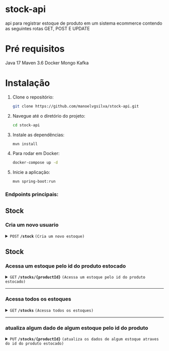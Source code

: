 # stock-api

api para registrar estoque de produto em um sistema ecommerce contendo as 
seguintes rotas GET, POST E UPDATE

# Pré requisitos

Java 17
Maven 3.6
Docker
Mongo
Kafka

# Instalação

1. Clone o repositório:
   ```zsh
   git clone https://github.com/manoelvgsilva/stock-api.git
   ```

2. Navegue até o diretório do projeto:
   ```zsh
   cd stock-api
   ```

3. Instale as dependências:
   ```zsh
   mvn install
   ```

4. Para rodar em Docker:
   ```zsh
   docker-compose up -d
   ```

5. Inicie a aplicação:
   ```zsh
   mvn spring-boot:run
   ```

### Endpoints principais:

## Stock
### Cria um novo usuario

<details>
    <summary><code>POST</code> <code><b>/stock</b></code> <code>(Cria um novo estoque)</code></summary>

    ##### Parametros
> | name      |  type     | data type               | description                                                           |
> |-----------|-----------|-------------------------|-----------------------------------------------------------------------|
> | Body      |  required | object (JSON)   | User obj |

> ##### Example cURL

> ```java
>  curl -X 'POST' 'http://localhost:8080/stocks' -H 'accept: application/json' -H 'Content-Type: application/json' -d '{"productId": "i9jo9gh764g6543", "quantityPresent": "9", "quantityMinimous": "6", "quantityMaximous": "18", "dateCreation": 024-01-01", "dateVality": "2024-06-01", "localPresent": "em algum lugar", "statusProduct": true
}'
> ```
</details>

## Stock
### Acessa um estoque pelo id do produto estocado

<details>
    <summary><code>GET</code> <code><b>/stocks/{productId}</b></code> <code>(Acessa um estoque pelo id do produto estocado)</code></summary>

##### Parametros
> | name      |  type     | data type               | description                                                           |
> |-----------|-----------|-------------------------|-----------------------------------------------------------------------|
> | productId      |  required | id   | productId |


##### Example cURL

> ```java
>  curl -X 'GET' 'http://localhost:8080/stocks/i9jo9gh764g6543'
> ```
</details>

_____________________________________________________________

### Acessa todos os estoques

<details>
    <summary><code>GET</code> <code><b>/stocks</b></code> <code>(Acessa todos os estoques)</code></summary>

##### Parametros
> none
 
##### Example cURL
> ```java
>  curl -X 'POST' 'http://localhost:8080/stocks'
> ```
</details>

______________________________________________________________________________________

### atualiza algum dado de algum estoque pelo id do produto

<details>
    <summary><code>PUT</code> <code><b>/stocks/{productId}</b></code> <code>(atualiza os dados de algum estoque atraves do id do produto estocado)</code></summary>

##### Parametro
> | name      |  type     | data type               | description                                                           |
> |-----------|-----------|-------------------------|-----------------------------------------------------------------------|
> | id      |  required | string | productId |
> | Body      |  required | object(json) | stock obj |

##### Example cURL

> ```java
> curl -X 'PUT' 'http://localhost:8080/stocks/i9jo9gh764g6543' -H 'accept: application/json' -H 'Content-Type: application/json' -d '{"quantityPresent": "10", "quantityMinimous": "7", "quantityMaximous": "19", "dateCreation": 024-01-01", "dateVality": "2024-06-01", "localPresent": "em algum lugar", "statusProduct": true
> ```
</details>
